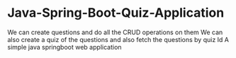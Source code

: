 # Java-Spring-Boot-Quiz-Application
We can create questions and do all the CRUD operations on them
We can also create a quiz of the questions and also fetch the questions by quiz Id
A simple java springboot web application
